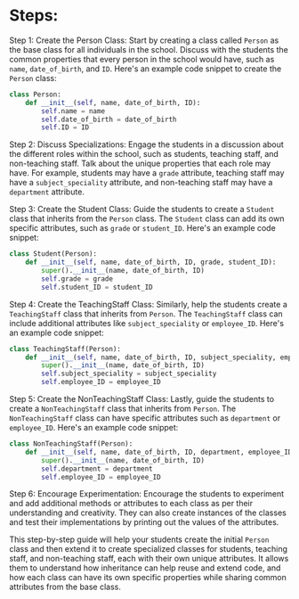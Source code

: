 # Steps:

Step 1: Create the Person Class:
Start by creating a class called `Person` as the base class for all individuals in the school. Discuss with the students the common properties that every person in the school would have, such as `name`, `date_of_birth`, and `ID`. Here's an example code snippet to create the `Person` class:

```python
class Person:
    def __init__(self, name, date_of_birth, ID):
        self.name = name
        self.date_of_birth = date_of_birth
        self.ID = ID
```

Step 2: Discuss Specializations:
Engage the students in a discussion about the different roles within the school, such as students, teaching staff, and non-teaching staff. Talk about the unique properties that each role may have. For example, students may have a `grade` attribute, teaching staff may have a `subject_speciality` attribute, and non-teaching staff may have a `department` attribute.

Step 3: Create the Student Class:
Guide the students to create a `Student` class that inherits from the `Person` class. The `Student` class can add its own specific attributes, such as `grade` or `student_ID`. Here's an example code snippet:

```python
class Student(Person):
    def __init__(self, name, date_of_birth, ID, grade, student_ID):
        super().__init__(name, date_of_birth, ID)
        self.grade = grade
        self.student_ID = student_ID
```

Step 4: Create the TeachingStaff Class:
Similarly, help the students create a `TeachingStaff` class that inherits from `Person`. The `TeachingStaff` class can include additional attributes like `subject_speciality` or `employee_ID`. Here's an example code snippet:

```python
class TeachingStaff(Person):
    def __init__(self, name, date_of_birth, ID, subject_speciality, employee_ID):
        super().__init__(name, date_of_birth, ID)
        self.subject_speciality = subject_speciality
        self.employee_ID = employee_ID
```

Step 5: Create the NonTeachingStaff Class:
Lastly, guide the students to create a `NonTeachingStaff` class that inherits from `Person`. The `NonTeachingStaff` class can have specific attributes such as `department` or `employee_ID`. Here's an example code snippet:

```python
class NonTeachingStaff(Person):
    def __init__(self, name, date_of_birth, ID, department, employee_ID):
        super().__init__(name, date_of_birth, ID)
        self.department = department
        self.employee_ID = employee_ID
```

Step 6: Encourage Experimentation:
Encourage the students to experiment and add additional methods or attributes to each class as per their understanding and creativity. They can also create instances of the classes and test their implementations by printing out the values of the attributes.

This step-by-step guide will help your students create the initial `Person` class and then extend it to create specialized classes for students, teaching staff, and non-teaching staff, each with their own unique attributes. It allows them to understand how inheritance can help reuse and extend code, and how each class can have its own specific properties while sharing common attributes from the base class.